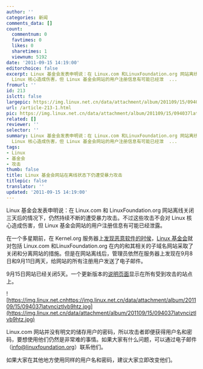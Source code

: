 ```yaml
---
author: ''
categories: 新闻
comments_data: []
count:
  commentnum: 0
  favtimes: 0
  likes: 0
  sharetimes: 1
  viewnum: 5192
date: '2011-09-15 14:19:00'
editorchoice: false
excerpt: Linux 基金会发表申明说：在 Linux.com 和LinuxFoundation.org 网站离线关闭三天后的情况下，仍然持续不断的遭受暴力攻击。不过这些攻击不会对
  Linux 核心造成伤害，但 Linux 基金会网站的用户注册信息有可能已经泄  ...
fromurl: ''
id: 213
islctt: false
largepic: https://img.linux.net.cn/data/attachment/album/201109/15/094037latvnciztlvb9htz.jpg
url: /article-213-1.html
pic: https://img.linux.net.cn/data/attachment/album/201109/15/094037latvnciztlvb9htz.jpg.thumb.jpg
related: []
reviewer: ''
selector: ''
summary: Linux 基金会发表申明说：在 Linux.com 和LinuxFoundation.org 网站离线关闭三天后的情况下，仍然持续不断的遭受暴力攻击。不过这些攻击不会对
  Linux 核心造成伤害，但 Linux 基金会网站的用户注册信息有可能已经泄  ...
tags:
- Linux
- 基金会
- 攻击
thumb: false
title: Linux 基金会网站在离线状态下仍遭受暴力攻击
titlepic: false
translator: ''
updated: '2011-09-15 14:19:00'
---
```


Linux 基金会发表申明说：在 Linux.com 和 LinuxFoundation.org 网站离线关闭三天后的情况下，仍然持续不断的遭受暴力攻击。不过这些攻击不会对 Linux 核心造成伤害，但 Linux 基金会网站的用户注册信息有可能已经泄露。


在一个多星期前，在 Kernel.org 服务器上[发现恶意软件的时侯](http://www.desktoplinux.com/news/NS8115353091.html)，[Linux 基金会](http://www.desktoplinux.com/news/NS3882051891.html)就对包括 Linux.com 和LinuxFoundation.org 在内的和其相关的子域名网站采取了关闭和分离网站的措施。但是在网站离线后，管理员依然在服务器上发现在9月8日和9月11日两天，给网站的所有注册用户发送了电子邮件。


9月15日网站已经关闭5天。一个更新版本的[说明页面](http://www.linux.com/)显示在所有受到攻击的站点上。


![https://img.linux.net.cnhttps://img.linux.net.cn/data/attachment/album/201109/15/094037latvnciztlvb9htz.jpg](https://img.linux.net.cn/data/attachment/album/201109/15/094037latvnciztlvb9htz.jpg)


Linux.com 网站并没有明文的储存用户的密码，所以攻击者即便获得用户名和密码，要想使用他们仍然是非常难的事情。如果大家有什么问题，可以通过电子邮件（info@linuxfoundation.org）联系他们。


如果大家在其他地方使用同样的用户名和密码，建议大家立即改变他们。